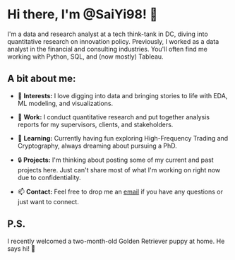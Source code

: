 # Hi there, I'm @SaiYi98! 👋

I'm a data and research analyst at a tech think-tank in DC, diving into quantitative research on innovation policy. Previously, I worked as a data analyst in the financial and consulting industries. You'll often find me working with Python, SQL, and (now mostly) Tableau.

## A bit about me:
- 👀 **Interests:** I love digging into data and bringing stories to life with EDA, ML modeling, and visualizations.
  
- 📒 **Work:** I conduct quantitative research and put together analysis reports for my supervisors, clients, and stakeholders.
  
- 🌱 **Learning:** Currently having fun exploring High-Frequency Trading and Cryptography, always dreaming about pursuing a PhD.
  
- 🔒 **Projects:** I'm thinking about posting some of my current and past projects here. Just can't share most of what I'm working on right now due to confidentiality.
  
- 📫 **Contact:** Feel free to drop me an [email](mailto:cyzhang1125@outlook.com) if you have any questions or just want to connect.

## P.S.
I recently welcomed a two-month-old Golden Retriever puppy at home. He says hi! 🐶


<!---
SaiYi98/SaiYi98 is a ✨ special ✨ repository because its `README.md` (this file) appears on your GitHub profile.
You can click the Preview link to take a look at your changes.
--->
